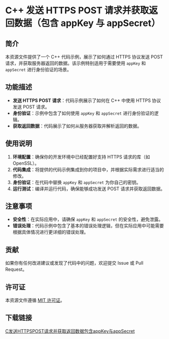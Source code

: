 # C++ 发送 HTTPS POST 请求并获取返回数据（包含 appKey 与 appSecret）

## 简介

本资源文件提供了一个 C++ 代码示例，展示了如何通过 HTTPS 协议发送 POST 请求，并获取服务器返回的数据。该示例特别适用于需要使用 `appKey` 和 `appSecret` 进行身份验证的场景。

## 功能描述

- **发送 HTTPS POST 请求**：代码示例展示了如何在 C++ 中使用 HTTPS 协议发送 POST 请求。
- **身份验证**：示例中包含了如何使用 `appKey` 和 `appSecret` 进行身份验证的逻辑。
- **获取返回数据**：代码展示了如何从服务器获取并解析返回的数据。

## 使用说明

1. **环境配置**：确保你的开发环境中已经配置好支持 HTTPS 请求的库（如 OpenSSL）。
2. **代码集成**：将提供的代码示例集成到你的项目中，并根据实际需求进行适当的修改。
3. **身份验证**：在代码中替换 `appKey` 和 `appSecret` 为你自己的密钥。
4. **运行测试**：编译并运行代码，确保能够成功发送 POST 请求并获取返回数据。

## 注意事项

- **安全性**：在实际应用中，请确保 `appKey` 和 `appSecret` 的安全性，避免泄露。
- **错误处理**：代码示例中包含了基本的错误处理逻辑，但在实际应用中可能需要根据具体情况进行更详细的错误处理。

## 贡献

如果你有任何改进建议或发现了代码中的问题，欢迎提交 Issue 或 Pull Request。

## 许可证

本资源文件遵循 [MIT 许可证](LICENSE)。

## 下载链接

[C发送HTTPSPOST请求并获取返回数据包含appKey与appSecret](https://pan.quark.cn/s/9bb71bc65c98)